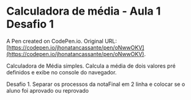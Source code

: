 # Calculadora de média - Aula 1 Desafio 1

A Pen created on CodePen.io. Original URL: [https://codepen.io/jhonatancassante/pen/oNwwOKV](https://codepen.io/jhonatancassante/pen/oNwwOKV).

Calculadora de Média simples. Calcula a média de dois valores pré definidos e exibe no console do navegador.

Desafio 1. Separar os processos da notaFinal em 2 linha e colocar se o aluno foi aprovado ou reprovado